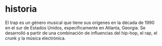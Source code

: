 # historia 
El trap es un género musical que tiene sus orígenes en la década de 1990 en el sur de Estados Unidos, específicamente en Atlanta, Georgia. Se desarrolló a partir de una combinación de influencias del hip-hop, el rap, el crunk y la música electrónica.